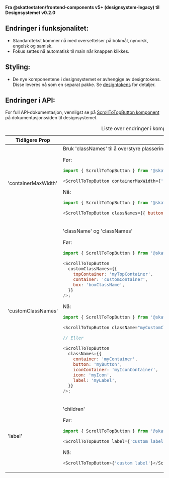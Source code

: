 **Fra @skatteetaten/frontend-components v5+ (designsystem-legacy) til Designsystemet v0.2.0**

## Endringer i funksjonalitet:

- Standardtekst kommer nå med oversettelser på bokmål, nynorsk, engelsk og samisk.
- Fokus settes nå automatisk til main når knappen klikkes.

## Styling:

- De nye komponentene i designsystemet er avhengige av designtokens. Disse leveres nå som en separat pakke. Se [designtokens](#section-designtokens-deprecated) for detaljer.

## Endringer i API:

For full API-dokumentasjon, vennligst se på [ScrollToTopButton komponent](https://www.skatteetaten.no/stilogtone/designsystemet/komponenter/scrolltotopbutton/) på dokumentasjonssiden til designsystemet.

<div className="migration-tabell">
<table>
<caption>Liste over endringer i komponent-api'et</caption>
<thead><tr><th>Tidligere Prop</th><th>Alternativ</th></tr></thead>
<tbody>
<tr>
<td>'containerMaxWidth'</td>
<td>
Bruk 'classNames' til å overstyre plasseringen til knappen.

Før:

```javascript static
import { ScrollToTopButton } from '@skatteetaten/frontend-components/ScrolToTopButton ';

<ScrollToTopButton containerMaxWidth={'100px'} />;
```

Nå:

```js static
import { ScrollToTopButton } from '@skatteetaten/ds-buttons';

<ScrollToTopButton classNames={{ button: 'myCustomClassname' }} />;
```

</td>
</tr>

<tr>
<td>
'customClassNames'
</td>
<td>

'className' og 'classNames'

Før:

```javascript static
import { ScrollToTopButton } from '@skatteetaten/frontend-components/ScrolToTopButton ';

<ScrollToTopButton
  customClassNames={{
    topContainer: 'myTopContainer',
    container: 'customContainer',
    box: 'boxClassName',
  }}
/>;
```

Nå:

```js static
import { ScrollToTopButton } from '@skatteetaten/ds-buttons';

<ScrollToTopButton className="myCustomClassname" />;

// Eller

<ScrollToTopButton
  classNames={{
    container: 'myContainer',
    button: 'myButton',
    iconContainer: 'myIconContainer',
    icon: 'myIcon',
    label: 'myLabel',
  }}
/>;
```

</td>
</tr>

<tr>
<td>'label'</td>
<td>

'children'

Før:

```javascript static
import { ScrollToTopButton } from '@skatteetaten/frontend-components/ScrollToTopButton';

<ScrollToTopButton label={'custom label'} />;
```

Nå:

```js static
<ScrollToTopButton>{'custom label'}</ScrollToTopButton>
```

</td>
</tr>

</tbody>
</table>
</div>
